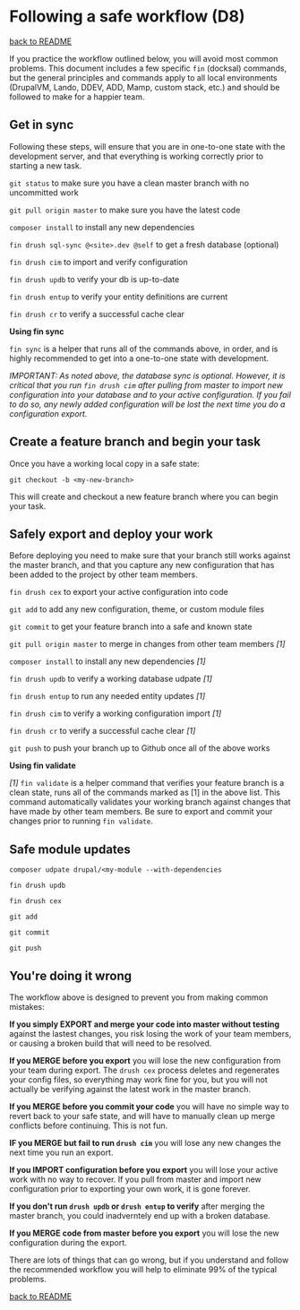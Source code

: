 # Following a safe workflow (D8)

[back to README](../../README.md)

If you practice the workflow outlined below, you will avoid most common problems. This document includes a few specific ```fin``` (docksal) commands, but the general principles and commands apply to all local environments (DrupalVM, Lando, DDEV, ADD, Mamp, custom stack, etc.) and should be followed to make for a happier team.

## Get in sync

Following these steps, will ensure that you are in one-to-one state with the development server, and that everything is working correctly prior to starting a new task.

```git status``` to make sure you have a clean master branch with no uncommitted work

```git pull origin master``` to make sure you have the latest code

```composer install``` to install any new dependencies

```fin drush sql-sync @<site>.dev @self``` to get a fresh database (optional)

```fin drush cim``` to import and verify configuration

```fin drush updb``` to verify your db is up-to-date

```fin drush entup``` to verify your entity definitions are current

```fin drush cr``` to verify a successful cache clear

**Using fin sync**

```fin sync``` is a helper that runs all of the commands above, in order, and is highly recommended to get into a one-to-one state with development.

*IMPORTANT: As noted above, the database sync is optional. However, it is critical that you run ```fin drush cim``` after pulling from master to import new configuration into your database and to your active configuration. If you fail to do so, any newly added configuration will be lost the next time you do a configuration export.*

## Create a feature branch and begin your task

Once you have a working local copy in a safe state:

```git checkout -b <my-new-branch>```

This will create and checkout a new feature branch where you can begin your task. 

## Safely export and deploy your work

Before deploying you need to make sure that your branch still works against the master branch, and that you capture any new configuration that has been added to the project by other team members.


```fin drush cex``` to export your active configuration into code

```git add``` to add any new configuration, theme, or custom module files

```git commit``` to get your feature branch into a safe and known state

```git pull origin master``` to merge in changes from other team members *[1]*

```composer install``` to install any new dependencies *[1]*

```fin drush updb``` to verify a working database udpate *[1]*

```fin drush entup``` to run any needed entity updates *[1]*

```fin drush cim``` to verify a working configuration import *[1]*

```fin drush cr``` to verify a successful cache clear *[1]*

```git push``` to push your branch up to Github once all of the above works

**Using fin validate**

*[1]* ```fin validate``` is a helper command that verifies your feature branch is a clean state, runs all of the commands marked as [1] in the above list. This command automatically validates your working branch against changes that have made by other team members. Be sure to export and commit your changes prior to running ```fin validate```.

## Safe module updates

```composer udpate drupal/<my-module --with-dependencies```

```fin drush updb```

```fin drush cex```

```git add```

```git commit```

```git push```
## You're doing it wrong

The workflow above is designed to prevent you from making common mistakes:

**If you simply EXPORT and merge your code into master without testing** against the lastest changes, you risk losing the work of your team members, or causing a broken build that will need to be resolved.  

**If you MERGE before you export** you will lose the new configuration from your team during export. The ```drush cex``` process deletes and regenerates your config files, so everything may work fine for you, but you will not actually be verifying against the latest work in the master branch.

**If you MERGE before you commit your code** you will have no simple way to revert back to your safe state, and will have to manually clean up merge conflicts before continuing. This is not fun.

**IF you MERGE but fail to run ```drush cim```** you will lose any new changes the next time you run an export. 

**If you IMPORT configuration before you export** you will lose your active work with no way to recover. If you pull from master and import new configuration prior to exporting your own work, it is gone forever.

**If you don't run ```drush updb``` or ```drush entup``` to verify** after merging the master branch, you could inadverntely end up with a broken database.

**If you MERGE code from master before you export** you will lose the new configuration during the export.

There are lots of things that can go wrong, but if you understand and follow the recommended workflow you will help to eliminate 99% of the typical problems.

[back to README](../../README.md)  





